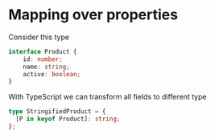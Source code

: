 # Mapping over properties

Consider this type
```ts
interface Product {
	id: number;
	name: string;
	active: boolean;
}
```

With TypeScript we can transform all fields to different type
```ts
type StringifiedProduct = {
  [P in keyof Product]: string;
};
```
